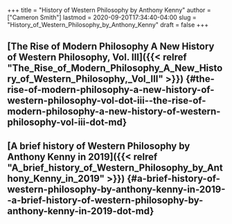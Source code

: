 +++
title = "History of Western Philosophy by Anthony Kenny"
author = ["Cameron Smith"]
lastmod = 2020-09-20T17:34:40-04:00
slug = "History_of_Western_Philosophy_by_Anthony_Kenny"
draft = false
+++

## [The Rise of Modern Philosophy A New History of Western Philosophy, Vol. III]({{< relref "The_Rise_of_Modern_Philosophy_A_New_History_of_Western_Philosophy,_Vol_III" >}}) {#the-rise-of-modern-philosophy-a-new-history-of-western-philosophy-vol-dot-iii--the-rise-of-modern-philosophy-a-new-history-of-western-philosophy-vol-iii-dot-md}


## [A brief history of Western Philosophy by Anthony Kenny in 2019]({{< relref "A_brief_history_of_Western_Philosophy_by_Anthony_Kenny_in_2019" >}}) {#a-brief-history-of-western-philosophy-by-anthony-kenny-in-2019--a-brief-history-of-western-philosophy-by-anthony-kenny-in-2019-dot-md}
